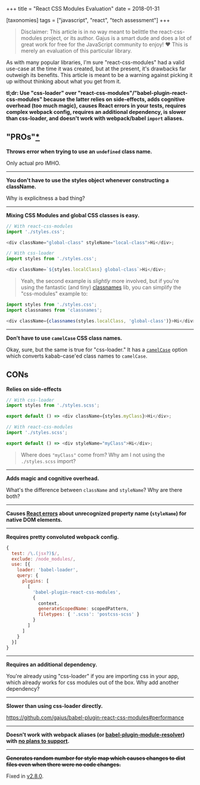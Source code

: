 +++
title = "React CSS Modules Evaluation"
date = 2018-01-31

[taxonomies]
tags = ["javascript", "react", "tech assessment"]
+++

> Disclaimer: This article is in no way meant to belittle the react-css-modules project, or its author. Gajus is a smart dude and does a lot of great work for free for the JavaScript community to enjoy! ❤️ This is merely an evaluation of this particular library.

As with many popular libraries, I'm sure "react-css-modules" had a valid use-case at the time it was created, but at the present, it's drawbacks far outweigh its benefits. This article is meant to be a warning against picking it up without thinking about what you get from it.

**tl;dr: Use "css-loader" over "react-css-modules"/"babel-plugin-react-css-modules" because the latter relies on side-effects, adds cognitive overhead (too much magic), causes React errors in your tests, requires complex webpack config, requires an additional dependency, is slower than css-loader, and doesn't work with webpack/babel `import` aliases.**

<!-- more -->

## "PROs"[\*](https://github.com/gajus/react-css-modules#whats-the-problem)
**Throws error when trying to use an `undefined` class name.**

Only actual pro IMHO.

---

**You don't have to use the styles object whenever constructing a className.**

Why is explicitness a bad thing?

---

**Mixing CSS Modules and global CSS classes is easy.**

```js
// With react-css-modules
import './styles.css';

<div className="global-class" styleName="local-class">Hi</div>;

// With css-loader
import styles from './styles.css';

<div className=`${styles.localClass} global-class`>Hi</div>;
```

> Yeah, the second example is *slightly* more involved, but if you're using the fantastic (and tiny) [classnames](https://github.com/JedWatson/classnames) lib, you can simplify the "css-modules" example to:

```js
import styles from './styles.css';
import classnames from 'classnames';

<div className={classnames(styles.localClass, 'global-class')}>Hi</div>;
```

---

**Don't have to use `camelCase` CSS class names.**

Okay, sure, but the same is true for "css-loader." It has a [`camelCase`](https://github.com/webpack-contrib/css-loader#camelcase) option which converts kabab-case'ed class names to `camelCase`.

## CONs

**Relies on side-effects**

```js
// With css-loader
import styles from './styles.scss';

export default () => <div className={styles.myClass}>Hi</div>;

// With react-css-modules
import './styles.scss';

export default () => <div styleName="myClass">Hi</div>;
```

> Where does `"myClass"` come from? Why am I not using the `./styles.scss` import?

---

**Adds magic and cognitive overhead.**

What's the difference between `className` and `styleName`? Why are there both?

---

**Causes [React errors](https://github.com/gajus/react-css-modules/issues?utf8=%E2%9C%93&q=unknown%20prop%20stylename%20) about unrecognized property name (`styleName`) for native DOM elements.**

---

**Requires pretty convoluted webpack config.**

```js
{
  test: /\.(jsx?)$/,
  exclude: /node_modules/,
  use: [{
    loader: 'babel-loader',
    query: {
      plugins: [
        [
          'babel-plugin-react-css-modules',
          {
            context,
            generateScopedName: scopedPattern,
            filetypes: { '.scss': 'postcss-scss' }
          }
        ]
      ]
    }
  }]
}
```

---

**Requires an additional dependency.**

You're already using "css-loader" if you are importing css in your app, which already works for css modules out of the box. Why add another dependency?

---

**Slower than using css-loader directly.**

https://github.com/gajus/babel-plugin-react-css-modules#performance

---

**Doesn't work with webpack aliases (or [babel-plugin-module-resolver](https://github.com/tleunen/babel-plugin-module-resolver)) with [no plans to support](https://github.com/gajus/babel-plugin-react-css-modules/issues/46#issuecomment-307552410).**

---

**~~Generates random number for style map which causes changes to dist files even when there were no code changes.~~**

Fixed in [v2.8.0](https://github.com/gajus/babel-plugin-react-css-modules/commit/ab2fe0e0f1f7771a71af1acd5b36454f6b68b669).
